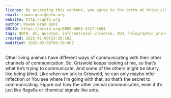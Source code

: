 ```yaml
---
license: By accessing this content, you agree to the terms at https://qnfo.org/LICENSE
email: rowan.quni@qnfo.org
website: http://qnfo.org
author: Rowan Brad Quni
ORCID: https://orcid.org/0009-0002-4317-5604
tags: QNFO, AI, quantum, informational universe, IUH, holographic principle
created: 2025-01-06T23:38:50Z
modified: 2025-03-08T09:39:00Z
---
```


Other living animals have different ways of communicating with their other channels of communication. So, Griswold keeps looking at me, so that’s what he’s trying to communicate. And some of the others might be blurry, like being blind. Like when we talk to Griswold, he can only maybe infer inflection or You see where I’m going with that, so that’s the secret to communicating. Figure out how the other animal communicates, even if it’s just like flagella or chemical signals like ants.
